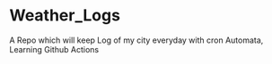 # Weather_Logs
A Repo which will keep Log of my city everyday with cron Automata, Learning Github Actions

